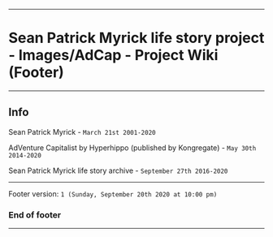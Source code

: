 
***

# Sean Patrick Myrick life story project - Images/AdCap - Project Wiki (Footer)

***

## Info

Sean Patrick Myrick - `March 21st 2001-2020`

AdVenture Capitalist by Hyperhippo (published by Kongregate) - `May 30th 2014-2020`

Sean Patrick Myrick life story archive - `September 27th 2016-2020`

***

Footer version: `1 (Sunday, September 20th 2020 at 10:00 pm)`

### End of footer

***
